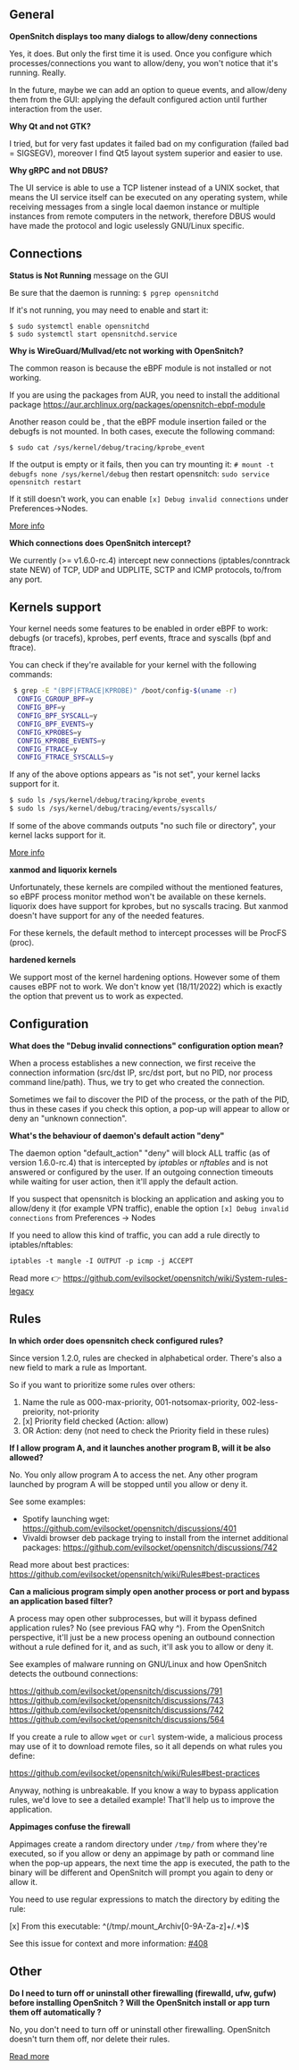 General
---

**OpenSnitch displays too many dialogs to allow/deny connections**

Yes, it does. But only the first time it is used. Once you configure which processes/connections you want to allow/deny, you won't notice that it's running. Really.

In the future, maybe we can add an option to queue events, and allow/deny them from the GUI: applying the default configured action until further interaction from the user.


**Why Qt and not GTK?**

I tried, but for very fast updates it failed bad on my configuration (failed bad = SIGSEGV), moreover I find Qt5 layout system superior and easier to use.


**Why gRPC and not DBUS?**

The UI service is able to use a TCP listener instead of a UNIX socket, that means the UI service itself can be executed on any operating system, while receiving messages from a single local daemon instance or multiple instances from remote computers in the network, therefore DBUS would have made the protocol and logic uselessly GNU/Linux specific.

Connections
---

**Status is Not Running** message on the GUI

Be sure that the daemon is running: `$ pgrep opensnitchd`

If it's not running, you may need to enable and start it: 

```
$ sudo systemctl enable opensnitchd
$ sudo systemctl start opensnitchd.service 
```

**Why is WireGuard/Mullvad/etc not working with OpenSnitch?**

The common reason is because the eBPF module is not installed or not working.

If you are using the packages from AUR, you need to install the additional package https://aur.archlinux.org/packages/opensnitch-ebpf-module

Another reason could be , that the eBPF module insertion failed or the debugfs is not mounted. In both cases, execute the following command:

`$ sudo cat /sys/kernel/debug/tracing/kprobe_event`

If the output is empty or it fails, then you can try mounting it: `# mount -t debugfs none /sys/kernel/debug` then restart opensnitch: `sudo service opensnitch restart`

If it still doesn't work, you can enable `[x] Debug invalid connections` under Preferences->Nodes.

[More info](https://github.com/evilsocket/opensnitch/tree/master/ebpf_prog)

**Which connections does OpenSnitch intercept?**

We currently (>= v1.6.0-rc.4) intercept new connections (iptables/conntrack state NEW) of TCP, UDP and UDPLITE, SCTP and ICMP protocols, to/from any port.

Kernels support
---

Your kernel needs some features to be enabled in order eBPF to work: debugfs (or tracefs), kprobes, perf events, ftrace and syscalls (bpf and ftrace).

You can check if they're available for your kernel with the following commands:

```bash
 $ grep -E "(BPF|FTRACE|KPROBE)" /boot/config-$(uname -r)
  CONFIG_CGROUP_BPF=y
  CONFIG_BPF=y
  CONFIG_BPF_SYSCALL=y
  CONFIG_BPF_EVENTS=y
  CONFIG_KPROBES=y
  CONFIG_KPROBE_EVENTS=y
  CONFIG_FTRACE=y
  CONFIG_FTRACE_SYSCALLS=y
```
If any of the above options appears as "is not set", your kernel lacks support for it.

```bash
$ sudo ls /sys/kernel/debug/tracing/kprobe_events
$ sudo ls /sys/kernel/debug/tracing/events/syscalls/
```

If some of the above commands outputs "no such file or directory", your kernel lacks support for it.

[More info](https://github.com/evilsocket/opensnitch/tree/master/ebpf_prog)

**xanmod and liquorix kernels**

Unfortunately, these kernels are compiled without the mentioned features, so eBPF process monitor method won't be available on these kernels.
liquorix does have support for kprobes, but no syscalls tracing. But xanmod doesn't have support for any of the needed features.

For these kernels, the default method to intercept processes will be ProcFS (proc).

**hardened kernels**

We support most of the kernel hardening options. However some of them causes eBPF not to work. We don't know yet (18/11/2022) which is exactly the option that prevent us to work as expected.

Configuration
---

**What does the "Debug invalid connections" configuration option mean?**

When a process establishes a new connection, we first receive the connection information (src/dst IP, src/dst port, but no PID, nor process command line/path). Thus, we try to get who created the connection.

Sometimes we fail to discover the PID of the process, or the path of the PID, thus in these cases if you check this option, a pop-up will appear to allow or deny an "unknown connection".

**What's the behaviour of daemon's default action "deny"**

The daemon option "default_action" "deny" will block ALL traffic (as of version 1.6.0-rc.4) that is intercepted by _iptables_ or _nftables_ and is not answered or configured by the user. If an outgoing connection timeouts while waiting for user action, then it'll apply the default action.

If you suspect that opensnitch is blocking an application and asking you to allow/deny it (for example VPN traffic), enable the option `[x] Debug invalid connections` from Preferences -> Nodes

If you need to allow this kind of traffic, you can add a rule directly to iptables/nftables:

`iptables -t mangle -I OUTPUT -p icmp -j ACCEPT`

Read more 👉 https://github.com/evilsocket/opensnitch/wiki/System-rules-legacy

Rules
---

**In which order does opensnitch check configured rules?**

Since version 1.2.0, rules are checked in alphabetical order. There's also a new field to mark a rule as Important.

So if you want to prioritize some rules over others:
1. Name the rule as 000-max-priority, 001-notsomax-priority, 002-less-preiority, not-priority
2. [x] Priority field checked (Action: allow)
3. OR Action: deny (not need to check the Priority field in these rules)

**If I allow program A, and it launches another program B, will it be also allowed?**

No. You only allow program A to access the net. Any other program launched by program A will be stopped until you allow or deny it.

See some examples: 
 - Spotify launching wget: https://github.com/evilsocket/opensnitch/discussions/401
 - Vivaldi browser deb package trying to install from the internet additional packages: https://github.com/evilsocket/opensnitch/discussions/742

Read more about best practices: https://github.com/evilsocket/opensnitch/wiki/Rules#best-practices

**Can a malicious program simply open another process or port and bypass an application based filter?**

A process may open other subprocesses, but will it bypass defined application rules? No (see previous FAQ why ^). From the OpenSnitch perspective, it'll just be a new process opening an outbound connection without a rule defined for it, and as such, it'll ask you to allow or deny it.

See examples of malware running on GNU/Linux and how OpenSnitch detects the outbound connections:

https://github.com/evilsocket/opensnitch/discussions/791
https://github.com/evilsocket/opensnitch/discussions/743
https://github.com/evilsocket/opensnitch/discussions/742
https://github.com/evilsocket/opensnitch/discussions/564

If you create a rule to allow `wget` or `curl` system-wide, a malicious process may use of it to download remote files, so it all depends on what rules you define:

https://github.com/evilsocket/opensnitch/wiki/Rules#best-practices

Anyway, nothing is unbreakable. If you know a way to bypass application rules, we'd love to see a detailed example! That'll help us to improve the application.

**Appimages confuse the firewall**

Appimages create a random directory under `/tmp/` from where they're executed, so if you allow or deny an appimage by path or command line when the pop-up appears, the next time the app is executed, the path to the binary will be different and OpenSnitch will prompt you again to deny or allow it.

You need to use regular expressions to match the directory by editing the rule:

[x] From this executable: ^(/tmp/\.mount_Archiv[0-9A-Za-z]+/.*)$

See this issue for context and more information: [#408](https://github.com/evilsocket/opensnitch/issues/408)

Other
---

**Do I need to turn off or uninstall other firewalling (firewalld, ufw, gufw) before installing OpenSnitch ? Will the OpenSnitch install or app turn them off automatically ?**

No, you don't need to turn off or uninstall other firewalling. OpenSnitch doesn't turn them off, nor delete their rules.

[Read more](https://github.com/evilsocket/opensnitch/wiki/Dependencies-and-how-it-works)

